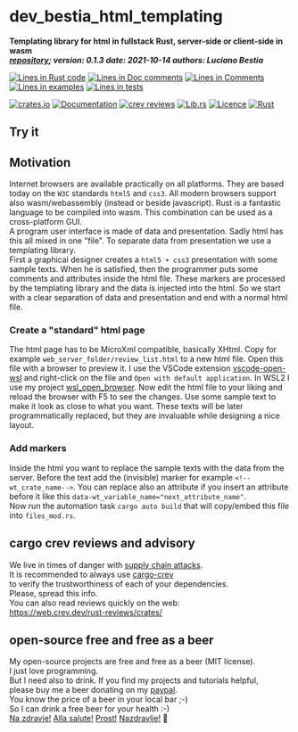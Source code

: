 [comment]: # (auto_md_to_doc_comments segment start A)

# dev_bestia_html_templating

[comment]: # (auto_cargo_toml_to_md start)

**Templating library for html in fullstack Rust, server-side or client-side in wasm**  
***[repository](https://github.com/lucianobestia/dev_bestia_html_templating); version: 0.1.3  date: 2021-10-14 authors: Luciano Bestia***  

[comment]: # (auto_cargo_toml_to_md end)

[comment]: # (auto_lines_of_code start)
[![Lines in Rust code](https://img.shields.io/badge/Lines_in_Rust-947-green.svg)](https://github.com/LucianoBestia/dev_bestia_html_templating/)
[![Lines in Doc comments](https://img.shields.io/badge/Lines_in_Doc_comments-143-blue.svg)](https://github.com/LucianoBestia/dev_bestia_html_templating/)
[![Lines in Comments](https://img.shields.io/badge/Lines_in_comments-160-purple.svg)](https://github.com/LucianoBestia/dev_bestia_html_templating/)
[![Lines in examples](https://img.shields.io/badge/Lines_in_examples-0-yellow.svg)](https://github.com/LucianoBestia/dev_bestia_html_templating/)
[![Lines in tests](https://img.shields.io/badge/Lines_in_tests-47-orange.svg)](https://github.com/LucianoBestia/dev_bestia_html_templating/)

[comment]: # (auto_lines_of_code end)

[comment]: # (auto_badges start)

[![crates.io](https://img.shields.io/crates/v/dev_bestia_html_templating.svg)](https://crates.io/crates/dev_bestia_html_templating) [![Documentation](https://docs.rs/dev_bestia_html_templating/badge.svg)](https://docs.rs/dev_bestia_html_templating/) [![crev reviews](https://web.crev.dev/rust-reviews/badge/crev_count/dev_bestia_html_templating.svg)](https://web.crev.dev/rust-reviews/crate/dev_bestia_html_templating/) [![Lib.rs](https://img.shields.io/badge/Lib.rs-rust-orange.svg)](https://lib.rs/crates/dev_bestia_html_templating/) [![Licence](https://img.shields.io/badge/license-MIT-blue.svg)](https://github.com/LucianoBestia/dev_bestia_html_templating/blob/master/LICENSE) [![Rust](https://github.com/LucianoBestia/dev_bestia_html_templating/workflows/RustAction/badge.svg)](https://github.com/LucianoBestia/dev_bestia_html_templating/actions)  

[comment]: # (auto_badges end)

## Try it

## Motivation

Internet browsers are available practically on all platforms. They are based today on the `W3C` standards  `html5` and `css3`. All modern browsers support also wasm/webassembly (instead or beside javascript). Rust is a fantastic language to be compiled into wasm. This combination can be used as a cross-platform GUI.  
A program user interface is made of data and presentation. Sadly html has this all mixed in one "file". To separate data from presentation we use a templating library.  
First a graphical designer creates a `html5 + css3` presentation with some sample texts. When he is satisfied, then the programmer puts some comments and attributes inside the html file. These markers are processed by the templating library and the data is injected into the html. So we start with a clear separation of data and presentation and end with a normal html file.  

### Create a "standard" html page

The html page has to be MicroXml compatible, basically XHtml.  Copy for example `web_server_folder/review_list.html` to a new html file. Open this file with a browser to preview it. I use the VSCode extension [vscode-open-wsl](https://marketplace.visualstudio.com/items?itemName=NoThlnG.vscode-open-wsl) and right-click on the file and `Open with default application`. In WSL2 I use my project [wsl_open_browser](https://github.com/LucianoBestia/wsl_open_browser). Now edit the html file to your liking and reload the browser with F5 to see the changes. Use some sample text to make it look as close to what you want. These texts will be later programmatically replaced, but they are invaluable while designing a nice layout.

### Add markers

Inside the html you want to replace the sample texts with the data from the server. Before the text add the (invisible) marker for example `<!--wt_crate_name-->`. You can replace also an attribute if you insert an attribute before it like this `data-wt_variable_name="next_attribute_name"`.  
Now run the automation task `cargo auto build` that will copy/embed this file into `files_mod.rs`.  

## cargo crev reviews and advisory

We live in times of danger with [supply chain attacks](https://en.wikipedia.org/wiki/Supply_chain_attack).  
It is recommended to always use [cargo-crev](https://github.com/crev-dev/cargo-crev)  
to verify the trustworthiness of each of your dependencies.  
Please, spread this info.  
You can also read reviews quickly on the web:  
<https://web.crev.dev/rust-reviews/crates/>  

## open-source free and free as a beer

My open-source projects are free and free as a beer (MIT license).  
I just love programming.  
But I need also to drink. If you find my projects and tutorials helpful,  
please buy me a beer donating on my [paypal](https://www.paypal.com/paypalme/LucianoBestia).  
You know the price of a beer in your local bar ;-)  
So I can drink a free beer for your health :-)  
[Na zdravje!](https://translate.google.com/?hl=en&sl=sl&tl=en&text=Na%20zdravje&op=translate) [Alla salute!](https://dictionary.cambridge.org/dictionary/italian-english/alla-salute) [Prost!](https://dictionary.cambridge.org/dictionary/german-english/prost) [Nazdravlje!](https://matadornetwork.com/nights/how-to-say-cheers-in-50-languages/) 🍻

[comment]: # (auto_md_to_doc_comments segment end A)
